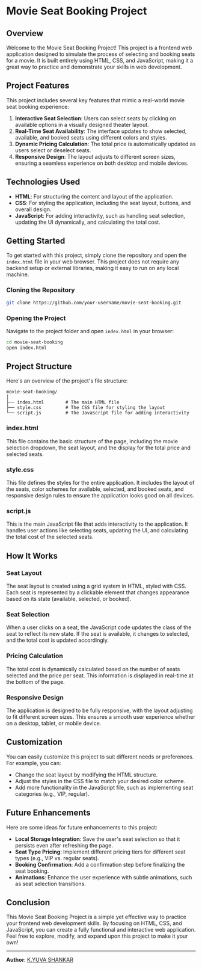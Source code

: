# Movie Seat Booking Project

## Overview

Welcome to the Movie Seat Booking Project! This project is a frontend web application designed to simulate the process of selecting and booking seats for a movie. It is built entirely using HTML, CSS, and JavaScript, making it a great way to practice and demonstrate your skills in web development.

## Project Features

This project includes several key features that mimic a real-world movie seat booking experience:

1. **Interactive Seat Selection**: Users can select seats by clicking on available options in a visually designed theater layout.
2. **Real-Time Seat Availability**: The interface updates to show selected, available, and booked seats using different colors and styles.
3. **Dynamic Pricing Calculation**: The total price is automatically updated as users select or deselect seats.
4. **Responsive Design**: The layout adjusts to different screen sizes, ensuring a seamless experience on both desktop and mobile devices.

## Technologies Used

- **HTML**: For structuring the content and layout of the application.
- **CSS**: For styling the application, including the seat layout, buttons, and overall design.
- **JavaScript**: For adding interactivity, such as handling seat selection, updating the UI dynamically, and calculating the total cost.

## Getting Started

To get started with this project, simply clone the repository and open the `index.html` file in your web browser. This project does not require any backend setup or external libraries, making it easy to run on any local machine.

### Cloning the Repository

```bash
git clone https://github.com/your-username/movie-seat-booking.git
```

### Opening the Project

Navigate to the project folder and open `index.html` in your browser:

```bash
cd movie-seat-booking
open index.html
```

## Project Structure

Here's an overview of the project's file structure:

```
movie-seat-booking/
│
├── index.html        # The main HTML file
├── style.css         # The CSS file for styling the layout
└── script.js         # The JavaScript file for adding interactivity
```

### index.html

This file contains the basic structure of the page, including the movie selection dropdown, the seat layout, and the display for the total price and selected seats.

### style.css

This file defines the styles for the entire application. It includes the layout of the seats, color schemes for available, selected, and booked seats, and responsive design rules to ensure the application looks good on all devices.

### script.js

This is the main JavaScript file that adds interactivity to the application. It handles user actions like selecting seats, updating the UI, and calculating the total cost of the selected seats.

## How It Works

### Seat Layout

The seat layout is created using a grid system in HTML, styled with CSS. Each seat is represented by a clickable element that changes appearance based on its state (available, selected, or booked).

### Seat Selection

When a user clicks on a seat, the JavaScript code updates the class of the seat to reflect its new state. If the seat is available, it changes to selected, and the total cost is updated accordingly.

### Pricing Calculation

The total cost is dynamically calculated based on the number of seats selected and the price per seat. This information is displayed in real-time at the bottom of the page.

### Responsive Design

The application is designed to be fully responsive, with the layout adjusting to fit different screen sizes. This ensures a smooth user experience whether on a desktop, tablet, or mobile device.

## Customization

You can easily customize this project to suit different needs or preferences. For example, you can:

- Change the seat layout by modifying the HTML structure.
- Adjust the styles in the CSS file to match your desired color scheme.
- Add more functionality in the JavaScript file, such as implementing seat categories (e.g., VIP, regular).

## Future Enhancements

Here are some ideas for future enhancements to this project:

- **Local Storage Integration**: Save the user's seat selection so that it persists even after refreshing the page.
- **Seat Type Pricing**: Implement different pricing tiers for different seat types (e.g., VIP vs. regular seats).
- **Booking Confirmation**: Add a confirmation step before finalizing the seat booking.
- **Animations**: Enhance the user experience with subtle animations, such as seat selection transitions.

## Conclusion

This Movie Seat Booking Project is a simple yet effective way to practice your frontend web development skills. By focusing on HTML, CSS, and JavaScript, you can create a fully functional and interactive web application. Feel free to explore, modify, and expand upon this project to make it your own!

---

**Author**: [K.YUVA SHANKAR](https://www.linkedin.com/in/yuva-shankar-4ba786228?utm_source=share&utm_campaign=share_via&utm_content=profile&utm_medium=android_app)
